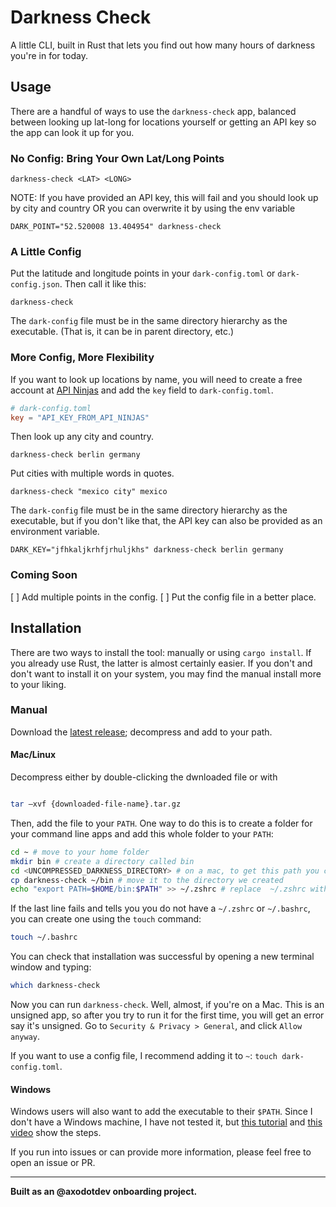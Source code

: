 # Darkness Check

A little CLI, built in Rust that lets you find out how many hours of darkness you're in for today. 

## Usage 

There are a handful of ways to use the `darkness-check` app, balanced between looking up lat-long for locations yourself or getting an API key so the app can look it up for you.

### No Config: Bring Your Own Lat/Long Points 

```
darkness-check <LAT> <LONG>
```

NOTE: If you have provided an API key, this will fail and you should look up by city and country OR you can overwrite it by using the env variable

```
DARK_POINT="52.520008 13.404954" darkness-check 
```

### A Little Config

Put the latitude and longitude points in your `dark-config.toml` or `dark-config.json`. Then call it like this: 

```
darkness-check
```

The `dark-config` file must be in the same directory hierarchy as the executable. (That is, it can be in parent directory, etc.)

### More Config, More Flexibility

If you want to look up locations by name, you will need to create a free account at [API Ninjas](https://api-ninjas.com/) and add the `key` field to `dark-config.toml`.

```toml
# dark-config.toml
key = "API_KEY_FROM_API_NINJAS"
```

Then look up any city and country.

```
darkness-check berlin germany 
```

Put cities with multiple words in quotes.

```
darkness-check "mexico city" mexico
```

The `dark-config` file must be in the same directory hierarchy as the executable, but if you don't like that, the API key can also be provided as an environment variable.

```
DARK_KEY="jfhkaljkrhfjrhuljkhs" darkness-check berlin germany 
```

### Coming Soon

[ ] Add multiple points in the config.
[ ] Put the config file in a better place.

## Installation

There are two ways to install the tool: manually or using `cargo install`. If you already use Rust, the latter is almost certainly easier. If you don't and don't want to install it on your system, you may find the manual install more to your liking.

### Manual

Download the [latest release](https://github.com/sarahghp/darkness/releases); decompress and add to your path.

#### Mac/Linux

Decompress either by double-clicking the dwnloaded file or with 

```bash

tar –xvf {downloaded-file-name}.tar.gz

```
Then, add the file to your `PATH`. One way to do this is to create a folder for your command line apps and add this whole folder to your `PATH`:

``` bash
cd ~ # move to your home folder 
mkdir bin # create a directory called bin
cd <UNCOMPRESSED_DARKNESS_DIRECTORY> # on a mac, to get this path you can drag the folder from finder into the command line
cp darkness-check ~/bin # move it to the directory we created 
echo "export PATH=$HOME/bin:$PATH" >> ~/.zshrc # replace  ~/.zshrc with ~/.bashrc
```

If the last line fails and tells you you do not have a `~/.zshrc` or `~/.bashrc`, you can create one using the `touch` command:

``` bash
touch ~/.bashrc
```

You can check that installation  was successful by opening a new terminal window and typing:

``` bash
which darkness-check
```

Now you can run `darkness-check`. Well, almost, if you're on a Mac. This is an unsigned app, so after you try to run it for the first time, you will get an error say it's unsigned. Go to `Security & Privacy > General`, and click `Allow anyway`. 

If you want to use a config file, I recommend adding it to `~`: `touch dark-config.toml`.

#### Windows

Windows users will also want to add the executable to their `$PATH`. Since I don't have a Windows machine, I have not tested it, but [this tutorial](https://www.howtogeek.com/118594/how-to-edit-your-system-path-for-easy-command-line-access/) and [this video](https://www.youtube.com/watch?v=AH3QeE_YhiU) show the steps.

If you run into issues or can provide more information, please feel free to open an issue or PR.

---

**Built as an @axodotdev onboarding project.**
